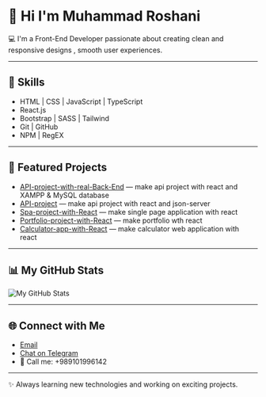 # 👋 Hi I'm Muhammad Roshani

💻 I'm a Front-End Developer passionate about creating clean and responsive designs , smooth user experiences.

---

## 🚀 Skills
- HTML | CSS | JavaScript | TypeScript
- React.js
- Bootstrap | SASS | Tailwind
- Git | GitHub
- NPM | RegEX

---

## 📂 Featured Projects
- [API-project-with-real-Back-End](https://muhammadroshani.github.io/API-project-with-real-Back-End) — make api project with react and XAMPP & MySQL database
- [API-project](https://muhammadroshani.github.io/API-project) — make api project with react and json-server
- [Spa-project-with-React](https://muhammadroshani.github.io/Spa-project-with-React) — make single page application with react
- [Portfolio-project-with-React](https://muhammadroshani.github.io/Portfolio-project-with-React) — make portfolio wth react
- [Calculator-app-with-React](https://muhammadroshani.github.io/Calculator-app-with-React) — make calculator web application with react

---

## 📊 My GitHub Stats
![My GitHub Stats](https://github-readme-stats.vercel.app/api?username=MuhammadRoshani&show_icons=true&theme=radical)

---

## 🌐 Connect with Me
- [Email](muhammadroshani79@gmail.com)
- [Chat on Telegram](https://t.me/989101996142)
- 📱 Call me: +989101996142

---

✨ Always learning new technologies and working on exciting projects.
